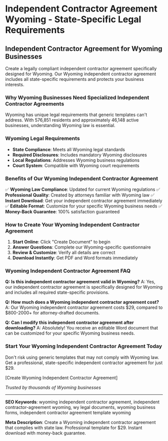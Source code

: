 # Independent Contractor Agreement Wyoming - State-Specific Legal Requirements

## Independent Contractor Agreement for Wyoming Businesses

Create a legally compliant independent contractor agreement specifically designed for Wyoming. Our Wyoming independent contractor agreement includes all state-specific requirements and protects your business interests.

### Why Wyoming Businesses Need Specialized Independent Contractor Agreements

Wyoming has unique legal requirements that generic templates can't address. With 576,851 residents and approximately 46,148 active businesses, understanding Wyoming law is essential.

### Wyoming Legal Requirements

- **State Compliance**: Meets all Wyoming legal standards
- **Required Disclosures**: Includes mandatory Wyoming disclosures
- **Local Regulations**: Addresses Wyoming business regulations
- **Court System**: Compatible with Wyoming court requirements

### Benefits of Our Wyoming Independent Contractor Agreement

✅ **Wyoming Law Compliance**: Updated for current Wyoming regulations
✅ **Professional Quality**: Created by attorneys familiar with Wyoming law
✅ **Instant Download**: Get your independent contractor agreement immediately
✅ **Editable Format**: Customize for your specific Wyoming business needs
✅ **Money-Back Guarantee**: 100% satisfaction guaranteed

### How to Create Your Wyoming Independent Contractor Agreement

1. **Start Online**: Click "Create Document" to begin
2. **Answer Questions**: Complete our Wyoming-specific questionnaire
3. **Review & Customize**: Verify all details are correct
4. **Download Instantly**: Get PDF and Word formats immediately

### Wyoming Independent Contractor Agreement FAQ

**Q: Is this independent contractor agreement valid in Wyoming?**
A: Yes, our independent contractor agreement is specifically designed for Wyoming and includes all required state-specific provisions.

**Q: How much does a Wyoming independent contractor agreement cost?**
A: Our Wyoming independent contractor agreement costs $29, compared to $800-2000+ for attorney-drafted documents.

**Q: Can I modify this independent contractor agreement after downloading?**
A: Absolutely! You receive an editable Word document that can be customized for your specific Wyoming business needs.

### Start Your Wyoming Independent Contractor Agreement Today

Don't risk using generic templates that may not comply with Wyoming law. Get a professional, state-specific independent contractor agreement for just $29.

[Create Wyoming Independent Contractor Agreement]

*Trusted by thousands of Wyoming businesses*

---

**SEO Keywords**: wyoming independent contractor agreement, independent contractor-agreement wyoming, wy legal documents, wyoming business forms, independent contractor agreement template wyoming

**Meta Description**: Create a Wyoming independent contractor agreement that complies with state law. Professional template for $29. Instant download with money-back guarantee.
